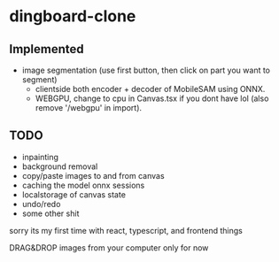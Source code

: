 # dingboard-clone
## Implemented
- image segmentation (use first button, then click on part you want to segment)
  - clientside both encoder + decoder of MobileSAM using ONNX.
  - WEBGPU, change to cpu in Canvas.tsx if you dont have lol (also remove '/webgpu' in import).

## TODO
- inpainting
- background removal
- copy/paste images to and from canvas
- caching the model onnx sessions
- localstorage of canvas state
- undo/redo
- some other shit


sorry its my first time with react, typescript, and frontend things

DRAG&DROP images from your computer only for now

